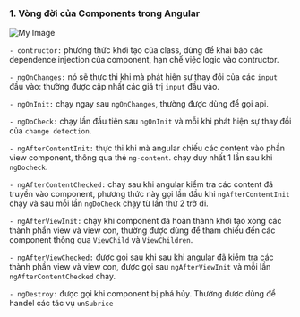 ### 1. Vòng đời của Components trong Angular

![My Image](https://encrypted-tbn0.gstatic.com/images?q=tbn:ANd9GcRYSZTzRzPOZFUROXL4jK6hSMwBJulk-Ce7XQ&s)

`- contructor:` phương thức khởi tạo của class, dùng để khai báo các dependence injection của component, hạn chế việc logic vào contructor.

`- ngOnChanges:` nó sẽ thực thi khi mà phát hiện sự thay đổi của các `input` đầu vào: thường được cập nhất các giá trị `input` đầu vào.

`- ngOnInit:` chạy ngay sau `ngOnChanges`, thường được dùng để gọi api.

`- ngDoCheck:` chạy lần đầu tiên sau `ngOnInit` và mỗi khi phát hiện sự thay đổi của `change detection`.

`- ngAfterContentInit:` thực thi khi mà angular chiếu các content vào phần view component, thông qua thẻ `ng-content`. chạy duy nhất 1 lần sau khi `ngDocheck`.

`- ngAfterContentChecked:` chay sau khi angular kiểm tra các content đã truyền vào component, phương thức này gọi lần đầu khi `ngAfterContentInit` chạy và sau mỗi lần `ngDoCheck` chạy từ lần thứ 2 trở đi.

`- ngAfterViewInit:` chạy khi component đã hoàn thành khởi tạo xong các thành phần view và view con, thường được dùng để tham chiếu đến các component thông qua `ViewChild` và `ViewChildren`.

`- ngAfterViewChecked:` được gọi sau khi sau khi angular đã kiểm tra các thành phần view và view con, được gọi sau `ngAfterViewInit` và mỗi lần `ngAfterContentChecked` chạy.

`- ngDestroy:` được gọi khi component bị phá hủy. Thường được dùng để handel các tác vụ `unSubrice`

